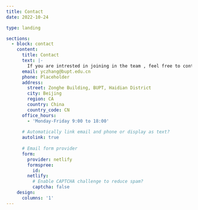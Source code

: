 ```yaml
---
title: Contact
date: 2022-10-24

type: landing

sections:
  - block: contact
    content:
      title: Contact
      text: |-
        If you are intrested in joining in the team , feel free to contact me.
      email: yczhang@bupt.edu.cn
      phone: Placeholder
      address:
        street: Zonghe Building, BUPT, Haidian District
        city: Beijing
        region: CA
        country: China
        country_code: CN
      office_hours:
        - 'Monday-Friday 9:00 to 18:00'
    
      # Automatically link email and phone or display as text?
      autolink: true
    
      # Email form provider
      form:
        provider: netlify
        formspree:
          id:
        netlify:
          # Enable CAPTCHA challenge to reduce spam?
          captcha: false
    design:
      columns: '1'
---
```


